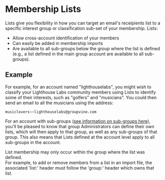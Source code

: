# Membership Lists

Lists give you flexibility in how you can target an email's
receipients list to a specific interest group or classification
sub-set of your membership.  Lists:

* Allow cross-account identification of your members
* Can easily be added in membership imports
* Are available to all sub-groups below the group where the list is
  defined (e.g., a list defined in the main group account are available
  to all sub-groups).

## Example

For example, for an account named "lighthouselabs", you might wish to
classify your Lighthouse Labs community members using Lists to identify some of
their interests, such as "golfers" and "musicians".  You could then
send an email to all the musicians using the address:

```
musiclovers~~lighthouselabs@groupvine.com
```

<span class="adv">

For an account with sub-groups
([see information on sub-groups here](./groups?[LINK-QARGS-DOC])), you'll be 
pleased to know that group Administrators can define their own lists, which
will then apply to that group, as well as any sub-groups of that group.  This
also means that Lists defined at the account level apply to all sub-groups 
in the account.

</span>

<span class="support">

List membership may only occur within the group where the list was defined.  
For example, to add or remove members from a list in an import file, the
associated 'list:' header must follow the 'group:' header which owns that list.

</span>

